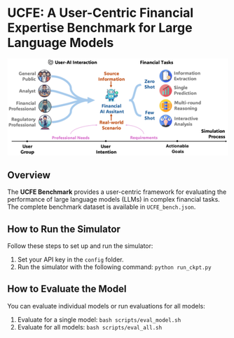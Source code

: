 # UCFE: A User-Centric Financial Expertise Benchmark for Large Language Models

![Simulator Overview](assets/readme/simulator.png)

## Overview

The **UCFE Benchmark** provides a user-centric framework for evaluating the performance of large language models (LLMs) in complex financial tasks. The complete benchmark dataset is available in `UCFE_bench.json`.

## How to Run the Simulator

Follow these steps to set up and run the simulator:

1. Set your API key in the `config` folder.
2. Run the simulator with the following command: `python run_ckpt.py`


## How to Evaluate the Model

You can evaluate individual models or run evaluations for all models:

1. Evaluate for a single model: `bash scripts/eval_model.sh`
2. Evaluate for all models: `bash scripts/eval_all.sh`